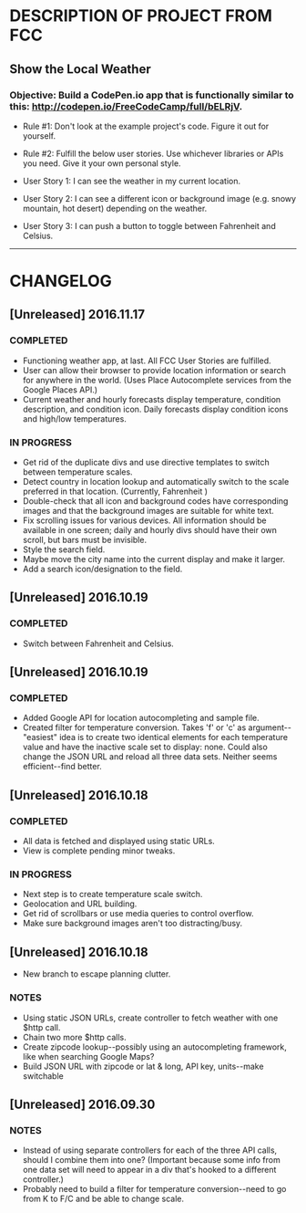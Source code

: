 # DESCRIPTION OF PROJECT FROM FCC

## Show the Local Weather

### Objective: Build a CodePen.io app that is functionally similar to this: http://codepen.io/FreeCodeCamp/full/bELRjV.

- Rule #1: Don't look at the example project's code. Figure it out for yourself.

- Rule #2: Fulfill the below user stories. Use whichever libraries or APIs you need. Give it your own personal style.

- User Story 1: I can see the weather in my current location.

- User Story 2: I can see a different icon or background image (e.g. snowy mountain, hot desert) depending on the weather.

- User Story 3: I can push a button to toggle between Fahrenheit and Celsius.


_____________________________________________________________

# CHANGELOG
## [Unreleased] 2016.11.17
### COMPLETED
- Functioning weather app, at last. All FCC User Stories are fulfilled.
- User can allow their browser to provide location information or search for anywhere in the world.  (Uses Place Autocomplete services from the Google Places API.)
- Current weather and hourly forecasts display temperature, condition description, and condition icon.  Daily forecasts display condition icons and high/low temperatures.

### IN PROGRESS
- Get rid of the duplicate divs and use directive templates to switch between temperature scales.
- Detect country in location lookup and automatically switch to the scale preferred in that location. (Currently, Fahrenheit )
- Double-check that all icon and background codes have corresponding images and that the background images are suitable for white text.
- Fix scrolling issues for various devices.  All information should be available in one screen; daily and hourly divs should have their own scroll, but bars must be invisible.  
- Style the search field.
- Maybe move the city name into the current display and make it larger.
- Add a search icon/designation to the field.

## [Unreleased] 2016.10.19
### COMPLETED
- Switch between Fahrenheit and Celsius.

## [Unreleased] 2016.10.19
### COMPLETED
- Added Google API for location autocompleting and sample file.
- Created filter for temperature conversion.  Takes 'f' or 'c' as argument--"easiest" idea is to create two identical elements for each temperature value and have the inactive scale set to display: none.  Could also change the JSON URL and reload all three data sets.  Neither seems efficient--find better.

## [Unreleased] 2016.10.18
### COMPLETED
- All data is fetched and displayed using static URLs.
- View is complete pending minor tweaks.

### IN PROGRESS
- Next step is to create temperature scale switch.
- Geolocation and URL building.
- Get rid of scrollbars or use media queries to control overflow.
- Make sure background images aren't too distracting/busy.

## [Unreleased] 2016.10.18
- New branch to escape planning clutter.

### NOTES
- Using static JSON URLs, create controller to fetch weather with one $http call.
- Chain two more $http calls.
- Create zipcode lookup--possibly using an autocompleting framework, like when searching Google Maps?
- Build JSON URL with zipcode or lat & long, API key, units--make switchable

## [Unreleased] 2016.09.30
### NOTES
- Instead of using separate controllers for each of the three API calls, should I combine them into one? (Important because some info from one data set will need to appear in a div that's hooked to a different controller.)
- Probably need to build a filter for temperature conversion--need to go from K to F/C and be able to change scale.
